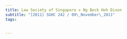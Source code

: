 ```yaml
---
title: Law Society of Singapore v Ng Bock Hoh Dixon 
subtitle: "[2011] SGHC 242 / 09\_November\_2011"
tags:


---
```


